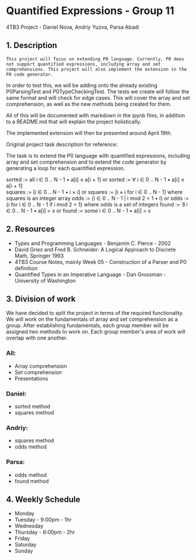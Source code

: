 # Quantified Expressions - Group 11
4TB3 Project - Daniel Nova, Andriy Yuzva, Parsa Abadi
## 1. Description
	This project will focus on extending P0 language. Currently, P0 does not support quantified expressions, including array and set comprehensions. This project will also implement the extension in the P0 code generator. 

In order to test this, we will be adding onto the already existing P0ParsingTest and P0TypeCheckingTest. The tests we create will follow the same format and will check for edge cases. This will cover the array and set comprehension, as well as the new methods being created for them.

All of this will be documented with markdown in the ipynb files, in addition to a README.md that will explain the project holistically.

The implemented extension will then be presented around April 19th.

Original project task description for reference:

The task is to extend the P0 language with quantified expressions, including array and set comprehension and to extend the code generator by generating a loop for each quantified expression.

sorted := all i ∈ 0 .. N - 1 • a[i] ≤ a[i + 1]   or   sorted := ∀ i ∈ 0 .. N - 1 • a[i] ≤ a[i + 1]    
squares := [i ∈ 0 .. N - 1 • i × i]   or    squares := [i × i for i ∈ 0 .. N - 1]    where squares is an integer array
odds := {i ∈ 0 .. N - 1 | i mod 2 = 1 • i}    or    odds := {i for i ∈ 0 .. N - 1 if i mod 2 = 1}    where odds is a set of integers
found := ∃ i ∈ 0 .. N - 1 • a[i] = x    or    found := some i ∈ 0 .. N - 1 • a[i] = x


## 2. Resources
- Types and Programming Languages - Benjamin C. Pierce - 2002
- David Gries and Fred B. Schneider: A Logical Approach to Discrete Math, Springer 1993
- 4TB3 Course Notes, mainly Week 05 - Construction of a Parser and P0 definition 
- Quantified Types in an Imperative Language - Dan Grossman - University of Washington

## 3. Division of work
We have decided to split the project in terms of the required functionality. We will work on the fundamentals of array and set comprehension as a group. After establishing fundamentals, each group member will be assigned two methods to work on. Each group member's area of work will overlap with one another. 

### All:
- Array comprehension
- Set comprehension
- Presentations 

### Daniel: 
- sorted method
- squares method 

### Andriy: 
- squares method
- odds method

### Parsa: 
- odds method
- found method

## 4. Weekly Schedule
- Monday
- Tuesday - 9:00pm - 1hr
- Wednesday
- Thursday - 6:00pm - 2hr
- Friday
- Saturday
- Sunday
